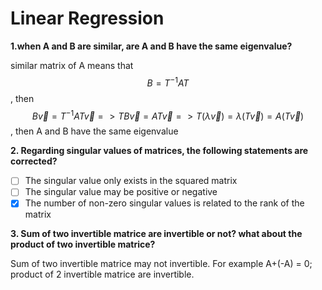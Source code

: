 # Linear Regression

**1.when A and B are similar, are A and B have the same eigenvalue?** 

similar matrix of A means that $$B=T^{-1}AT$$ , then $$B\vec v=T^{-1}AT\vec v=>TB\vec v=AT\vec v =>T(\lambda\vec v)=\lambda(T\vec v)=A(T\vec v)$$, then A and B have the same eigenvalue 

**2. Regarding singular values of matrices, the following statements are corrected?**

* [ ] The singular value only exists in the squared matrix
* [ ] The singular value may be positive or negative
* [x] The number of non-zero singular values is related to the rank of the matrix

**3. Sum of two invertible matrice are invertible or not? what about the product of two invertible matrice?** 

Sum of two invertible matrice may not invertible. For example A+\(-A\) = 0; product of 2 invertible matrice are invertible. 





































